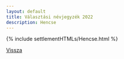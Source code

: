 ```yaml
---
layout: default
title: Választási névjegyzék 2022
description: Hencse
---
```


{% include settlementHTMLs/Hencse.html %}

[Vissza](./)